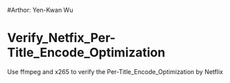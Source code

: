 #Arthor: Yen-Kwan Wu
#
# Verify_Netfix_Per-Title_Encode_Optimization
Use ffmpeg and x265 to verify the Per-Title_Encode_Optimization by Netflix


